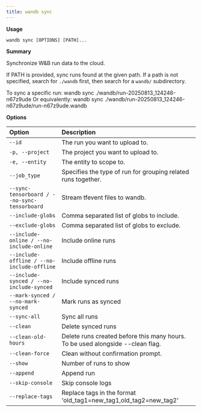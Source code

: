 ```yaml
---
title: wandb sync
---
```


**Usage**

`wandb sync [OPTIONS] [PATH]...`

**Summary**

Synchronize W&B run data to the cloud.

If PATH is provided, sync runs found at the given path. If a path is not
specified, search for `./wandb` first, then search for a `wandb/`
subdirectory.

To sync a specific run:
wandb sync ./wandb/run-20250813_124246-n67z9ude
Or equivalently:
wandb sync ./wandb/run-20250813_124246-n67z9ude/run-n67z9ude.wandb

**Options**

| **Option** | **Description** |
| :--- | :--- |
| `--id` | The run you want to upload to. |
| `-p, --project` | The project you want to upload to. |
| `-e, --entity` | The entity to scope to. |
| `--job_type` | Specifies the type of run for grouping   related runs together. |
| `--sync-tensorboard / --no-sync-tensorboard` | Stream tfevent files to wandb. |
| `--include-globs` | Comma separated list of globs to include. |
| `--exclude-globs` | Comma separated list of globs to exclude. |
| `--include-online / --no-include-online` | Include online runs |
| `--include-offline / --no-include-offline` | Include offline runs |
| `--include-synced / --no-include-synced` | Include synced runs |
| `--mark-synced / --no-mark-synced` | Mark runs as synced |
| `--sync-all` | Sync all runs |
| `--clean` | Delete synced runs |
| `--clean-old-hours` | Delete runs created before this many hours.   To be used alongside --clean flag. |
| `--clean-force` | Clean without confirmation prompt. |
| `--show` | Number of runs to show |
| `--append` | Append run |
| `--skip-console` | Skip console logs |
| `--replace-tags` | Replace tags in the format   'old_tag1=new_tag1,old_tag2=new_tag2' |



